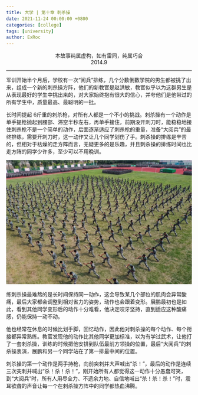 ```yaml
---
title: 大学 | 第十章 刺杀操
date: 2021-11-24 00:00:00 +0800
categories: [college]
tags: [university]
author: ExRoc
---
```


<center>本故事纯属虚构，如有雷同，纯属巧合</center>
<center>2014.9</center>

----

军训开始半个月后，学校有一次“阅兵”排练，几个分数倒数学院的男生都被挑了出来，组成一个新的刺杀操方阵，他们的新教官是赵洪敏，教官似乎以为这群男生是从表现最好的学生中挑出来的，对大家始终抱有很大的信心，并夸他们是他带过的所有学生中，质量最高、最聪明的一批。

长时间提起 6​ 斤重的刺杀枪，对所有人都是一个不小的挑战。刺杀操有一个动作是单手提枪抛起到腰部、滞空半秒左右，再单手接住，前期没开刺刀时，能稳稳地接住刺杀枪不是一个简单的动作，后面逐渐适应了刺杀枪的重量，准备“大阅兵”的最终排练，需要开刺刀时，这一动作又让几个同学划伤了手。刺杀操的排练是辛苦的，但相对于枯燥的走方阵而言，无疑更多的是乐趣，并且刺杀操的排练时间也比走方阵的同学少许多，至少可以不用晚训。

![](/assets/img/posts/college/CiShaCao.jpeg)

练刺杀操最难熬的是长时间保持同一动作，这会导致某几个部位的肌肉会异常酸痛，最后大家都会调整到相对省力的姿势，动作也会跟着变形。展鹏最初也是如此，看到其他同学变形后的动作十分难看，他决定咬牙坚持，直到适应这种酸痛感，仍能保持一动不动。

他也经常在休息的时候比划手脚，回忆动作，因此他对刺杀操的每个动作、每个衔接都异常熟练。教官发现他的动作比其他同学更加标准，以为有学过武术，让他打了一套刺杀操，训练的时候把他安排到队伍最前方领操的位置，最后“大阅兵”的刺杀操表演，展鹏和另一个同学站在了第一排最中间的位置。

刺杀操的第一个动作是两手持枪，向前突刺并大声喊出“杀！”，最后的动作是连续三次突刺并喊出“杀！杀！杀！”，刚开始所有人都觉得这一动作十分愚蠢可笑，到“大阅兵”时，所有人用尽全力、不遗余力地、自信地喊出“杀！杀！杀！”时，震耳欲聋的声音让每一个在刺杀操方阵中的同学都热血沸腾。
